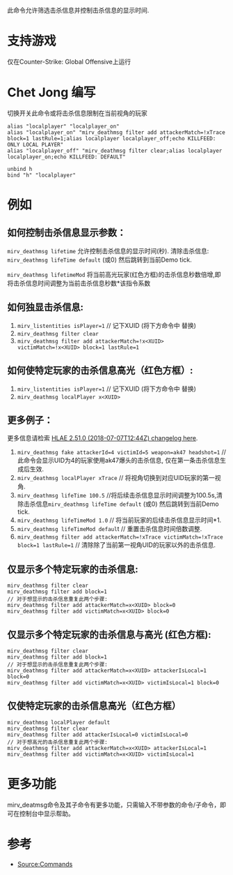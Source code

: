 此命令允许筛选击杀信息并控制击杀信息的显示时间.

# 支持游戏

仅在Counter-Strike: Global Offensive上运行


# Chet Jong 编写

切换开关此命令或将击杀信息限制在当前视角的玩家

```
alias "localplayer" "localplayer_on"
alias "localplayer_on" "mirv_deathmsg filter add attackerMatch=!xTrace block=1 lastRule=1;alias localplayer localplayer_off;echo KILLFEED: ONLY LOCAL PLAYER"
alias "localplayer_off" "mirv_deathmsg filter clear;alias localplayer localplayer_on;echo KILLFEED: DEFAULT"

unbind h
bind "h" "localplayer" 
```

# 例如

## 如何控制击杀信息显示参数：

`mirv_deathmsg lifetime` 允许控制击杀信息的显示时间(秒). 清除击杀信息: `mirv_deathmsg lifeTime default` (或0) 然后跳转到当前Demo tick.

`mirv_deathmsg lifetimeMod` 将当前高光玩家(红色方框)的击杀信息秒数倍增,即将击杀信息时间调整为当前击杀信息秒数*该指令系数 

## 如何独显击杀信息:

1) `mirv_listentities isPlayer=1` // 记下XUID (将下方命令中<XUID> 替换)
2) `mirv_deathmsg filter clear`
3) `mirv_deathmsg filter add attackerMatch=!x<XUID> victimMatch=!x<XUID> block=1 lastRule=1`

## 如何使特定玩家的击杀信息高光（红色方框）:

1) `mirv_listentities isPlayer=1` // 记下XUID (将下方命令中<XUID> 替换)
2) `mirv_deathmsg localPlayer x<XUID>`

## 更多例子：

更多信息请检索 [HLAE 2.51.0 (2018-07-07T12:44Z) changelog here](https://github.com/advancedfx/advancedfx/releases/tag/v2.51.0).

1) `mirv_deathmsg fake attackerId=4 victimId=5 weapon=ak47 headshot=1` // 此命令会显示UID为4的玩家使用ak47爆头的击杀信息, 仅在第一条击杀信息生成后生效.
2) `mirv_deathmsg localPlayer xTrace` // 将视角切换到对应UID玩家的第一视角.
3) `mirv_deathmsg lifeTime 100.5` //将后续击杀信息显示时间调整为100.5s,清除击杀信息`mirv_deathmsg lifeTime default` (或0)  然后跳转到当前Demo tick.
4) `mirv_deathmsg lifeTimeMod 1.0` // 将当前玩家的后续击杀信息显示时间*1.
5) `mirv_deathmsg lifeTimeMod defaul`t // 重置击杀信息时间倍数调整.
6) `mirv_deathmsg filter add attackerMatch=!xTrace victimMatch=!xTrace block=1 lastRule=1` // 清除除了当前第一视角UID的玩家以外的击杀信息.

## 仅显示多个特定玩家的击杀信息:
```
mirv_deathmsg filter clear
mirv_deathmsg filter add block=1
// 对于想显示的击杀信息重复此两个步骤:
mirv_deathmsg filter add attackerMatch=x<XUID> block=0
mirv_deathmsg filter add victimMatch=x<XUID> block=0
```

## 仅显示多个特定玩家的击杀信息与高光 (红色方框):
```
mirv_deathmsg filter clear
mirv_deathmsg filter add block=1
// 对于想显示的击杀信息重复此两个步骤:
mirv_deathmsg filter add attackerMatch=x<XUID> attackerIsLocal=1 block=0 
mirv_deathmsg filter add victimMatch=x<XUID> victimIsLocal=1 block=0
```

## 仅使特定玩家的击杀信息高光（红色方框）
```
mirv_deathmsg localPlayer default
mirv_deathmsg filter clear
mirv_deathmsg filter add attackerIsLocal=0 victimIsLocal=0
// 对于想高光的击杀信息重复此两个步骤:
mirv_deathmsg filter add attackerMatch=x<XUID> attackerIsLocal=1
mirv_deathmsg filter add victimMatch=x<XUID> victimIsLocal=1
```

# 更多功能

mirv_deatmsg命令及其子命令有更多功能，只需输入不带参数的命令/子命令，即可在控制台中显示帮助。

# 参考

* [Source:Commands](https://github.com/advancedfx/advancedfx/wiki/Source%3ACommands)
